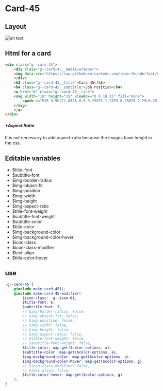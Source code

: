 # Card-45

## Layout

![alt text][card-45]

[card-45]: /src/img/global-components/card/card-45.png

## Html for a card

```html
<div class="g--card-45">
    <div class="g--card-45__media-wrapper">
    <img data-src="https://raw.githubusercontent.com/team-thunderfoot/ui/main/src/img/global-components/logo-placeholder.png" src="/src/img/global-components/placeholder.jpg" alt="alt text" class="g--card-45__media-wrapper__media g--lazy-01">
    </div>
    <h3 class="g--card-45__title">Card 45</h3>
    <h4 class="g--card-45__subtitle">Job Position</h4>
    <a href="#" class="g--card-45__link">
    <svg width="18" height="15" viewBox="0 0 18 15" fill="none">
        <path d="M16 0.5H2C1.0375 0.5 0.25875 1.2875 0.25875 2.25L0.25 12.75C0.25 13.7125 1.0375 14.5 2 14.5H16C16.9625 14.5 17.75 13.7125 17.75 12.75V2.25C17.75 1.2875 16.9625 0.5 16 0.5ZM15.65 4.21875L9.46375 8.08625C9.18375 8.26125 8.81625 8.26125 8.53625 8.08625L2.35 4.21875C2.26226 4.1695 2.18543 4.10295 2.12415 4.02315C2.06288 3.94334 2.01843 3.85193 1.9935 3.75445C1.96858 3.65697 1.96369 3.55544 1.97914 3.45602C1.99458 3.35659 2.03004 3.26134 2.08337 3.17601C2.1367 3.09069 2.20678 3.01707 2.28939 2.95962C2.37199 2.90217 2.46539 2.86207 2.56393 2.84176C2.66248 2.82145 2.76412 2.82135 2.86271 2.84145C2.9613 2.86156 3.05478 2.90147 3.1375 2.95875L9 6.625L14.8625 2.95875C14.9452 2.90147 15.0387 2.86156 15.1373 2.84145C15.2359 2.82135 15.3375 2.82145 15.4361 2.84176C15.5346 2.86207 15.628 2.90217 15.7106 2.95962C15.7932 3.01707 15.8633 3.09069 15.9166 3.17601C15.97 3.26134 16.0054 3.35659 16.0209 3.45602C16.0363 3.55544 16.0314 3.65697 16.0065 3.75445C15.9816 3.85193 15.9371 3.94334 15.8758 4.02315C15.8146 4.10295 15.7377 4.1695 15.65 4.21875Z" fill="black"/>
    </svg>
    </a>
</div>
```

##### \*Aspect Ratio

It is not necessary to add aspect-ratio because the images have height in the css.

## Editable variables

- $title-font
- $subtitle-font
- $img-border-radius
- $img-object-fit
- $img-position
- $img-width
- $img-height
- $img-aspect-ratio
- $title-font-weight
- $subtitle-font-weight
- $subtitle-color
- $title-color
- $img-background-color
- $img-background-color-hover
- $icon-class
- $icon-class-modifier
- $text-align
- $title-color-hover

## use

```scss
.g--card-45 {
    @include make-card-45();
    @include make-card-45-modifier(
        $icon-class:  g--icon-01,
        $title-font: e,
        $subtitle-font: f,
        // $img-border-radius: false,
        // $img-object-fit: false,
        // $img-position: false,
        // $img-width: false,
        // $img-height: false,
        // $img-aspect-ratio: false,
        // $title-font-weight: false,
        // $subtitle-font-weight: false,
        $title-color: map-get($color-options, a),
        $subtitle-color: map-get($color-options, a),
        $img-background-color: map-get($color-options, a),
        $img-background-color-hover: map-get($color-options, g),
        // $icon-class-modifier: false,
        // $text-align: false,
        $title-color-hover: map-get($color-options, g)
    );
}
```
